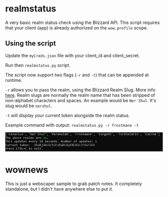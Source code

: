 # realmstatus
A very basic realm status check using the Blizzard API. This script requires that your client (app) is already authorized on the `wow.profile` scope.

## Using the script
Update the `myCreds.json` file with your client_id and client_secret.

Run then `realmstatus.py` script.

The script now support two flags (`-r` and `-t`) that can be appended at runtime.

`-r` allows you to pass the realm, using the Blizzard Realm Slug. More info [here](https://develop.battle.net/documentation/world-of-warcraft/game-data-apis). Realm slugs are normally the realm name that has been stripped of non-alphabet characters and spaces. An example would be `Ner'Zhul`. It's slug would be `nerzhul`.

`-t` will display your current token alongside the realm status.

Example command with output: `realmstatus.py -r frostmane -t`

![Screenshot](/realmstatus.png?raw=true "Screenshot")

# wownews
This is just a webscaper sample to grab patch notes. It completely standalone, but I didn't have anywhere else to put it.
